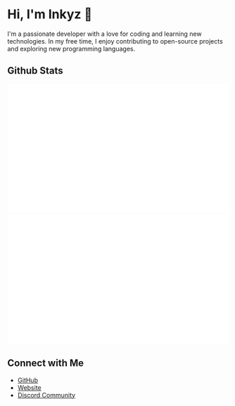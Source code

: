 # Hi, I'm Inkyz 👋
I'm a passionate developer with a love for coding and learning new technologies. In my free time, I enjoy contributing to open-source projects and exploring new programming languages.

## Github Stats
![](https://raw.githubusercontent.com/InkyzProd/InkyzProds/output/generated/overview.svg)
![](https://raw.githubusercontent.com/InkyzProd/InkyzProds/output/generated/languages.svg)

## Connect with Me

- [GitHub](https://github.com/InkyzProd)
- [Website](https://inkyz.xyz)
- [Discord Community](https://discord.com/invite/QFQACxccmv)
